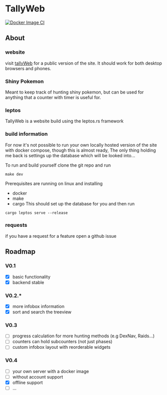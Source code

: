 # TallyWeb
[![Docker Image CI](https://github.com/P3rtang/tallyWeb/actions/workflows/docker-image.yml/badge.svg)](https://github.com/P3rtang/tallyWeb/actions/workflows/docker-image.yml)

## About
### website
visit [tallyWeb](https://tally-web.com) for a public version of the site.
It should work for both desktop browsers and phones.

### Shiny Pokemon
Meant to keep track of hunting shiny pokemon,
but can be used for anything that a counter with timer is useful for.

### leptos
TallyWeb is a website build using the leptos.rs framework

### build information
For now it's not possible to run your own locally hosted version of the site with docker compose, though this is almost ready,
The only thing holding me back is settings up the database which will be looked into...

To run and build yourself clone the git repo and run
```
make dev
```
Prerequisites are running on linux and installing
- docker
- make
- cargo
This should set up the database for you and then run
```
cargo leptos serve --release
```

### requests
if you have a request for a feature open a github issue

## Roadmap
### V0.1
- [x] basic functionality
- [x] backend stable

### V0.2.*
- [x] more infobox information
- [x] sort and search the treeview

### V0.3
- [ ] progress calculation for more hunting methods (e.g DexNav, Raids...)
- [ ] counters can hold subcounters (not just phases)
- [ ] custom infobox layout with reorderable widgets

### V0.4
- [ ] your own server with a docker image
- [ ] without account support
- [x] offline support
- [ ] ...
